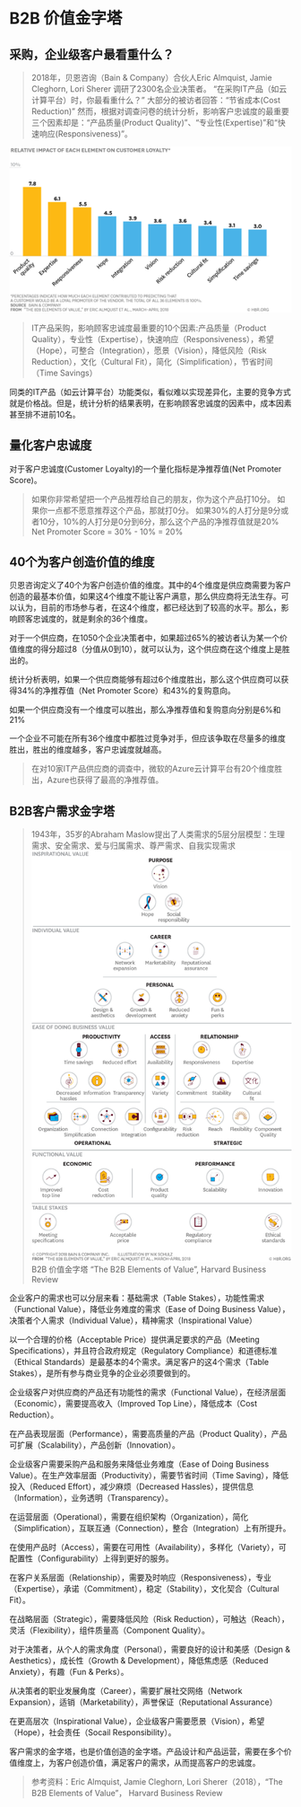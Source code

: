 # B2B 价值金字塔

## 采购，企业级客户最看重什么？
> 2018年，贝恩咨询（Bain & Company）合伙人Eric Almquist, Jamie Cleghorn, Lori Sherer 调研了2300名企业决策者。
> “在采购IT产品（如云计算平台）时，你最看重什么？”
> 大部分的被访者回答：“节省成本(Cost Reduction)”
> 然而，根据对调查问卷的统计分析，影响客户忠诚度的最重要三个因素却是：“产品质量(Product Quality)”、“专业性(Expertise)”和“快速响应(Responsiveness)”。

![10 value](https://github.com/AIoTDevops/DigitalTransformationReference/blob/main/img/hierarchy/WHICH_ELEMENTS.png)
> IT产品采购，影响顾客忠诚度最重要的10个因素:产品质量（Product Quality），专业性（Expertise），快速响应（Responsiveness），希望（Hope），可整合（Integration），愿景（Vision），降低风险（Risk Reduction），文化（Cultural Fit），简化（Simplification），节省时间（Time Savings）

同类的IT产品（如云计算平台）功能类似，看似难以实现差异化，主要的竞争方式就是价格战。但是，统计分析的结果表明，在影响顾客忠诚度的因素中，成本因素甚至排不进前10名。

## 量化客户忠诚度

对于客户忠诚度(Customer Loyalty)的一个量化指标是净推荐值(Net Promoter Score)。
> 如果你非常希望把一个产品推荐给自己的朋友，你为这个产品打10分。
> 如果你一点都不愿意推荐这个产品，那就打0分。
> 如果30%的人打分是9分或者10分，10%的人打分是0分到6分，那么这个产品的净推荐值就是20%
> Net Promoter Score = 30% - 10% = 20%

## 40个为客户创造价值的维度

贝恩咨询定义了40个为客户创造价值的维度。其中的4个维度是供应商需要为客户创造的最基本价值，如果这4个维度不能让客户满意，那么供应商将无法生存。可以认为，目前的市场参与者，在这4个维度，都已经达到了较高的水平。那么，影响顾客忠诚度的，就是剩余的36个维度。

对于一个供应商，在1050个企业决策者中，如果超过65%的被访者认为某一个价值维度的得分超过8（分值从0到10），就可以认为，这个供应商在这个维度上是胜出的。

统计分析表明，如果一个供应商能够有超过6个维度胜出，那么这个供应商可以获得34%的净推荐值（Net Promoter Score）和43%的复购意向。

如果一个供应商没有一个维度可以胜出，那么净推荐值和复购意向分别是6%和21%

一个企业不可能在所有36个维度中都胜过竞争对手，但应该争取在尽量多的维度胜出，胜出的维度越多，客户忠诚度就越高。

> 在对10家IT产品供应商的调查中，微软的Azure云计算平台有20个维度胜出，Azure也获得了最高的净推荐值。


## B2B客户需求金字塔
> 1943年，35岁的Abraham Maslow提出了人类需求的5层分层模型：生理需求、安全需求、爱与归属需求、尊严需求、自我实现需求
![b2b value pyramid](https://github.com/AIoTDevops/DigitalTransformationReference/blob/main/img/b2b-element-hierarchy/b2b.png)
> B2B 价值金字塔
> “The B2B Elements of Value”, Harvard Business Review


企业客户的需求也可以分层来看：基础需求（Table Stakes），功能性需求（Functional Value），降低业务难度的需求（Ease of Doing Business Value），决策者个人需求（Individual Value），精神需求（Inspirational Value）

以一个合理的价格（Acceptable Price）提供满足要求的产品（Meeting Specifications），并且符合政府规定（Regulatory Compliance）和道德标准（Ethical Standards）是最基本的4个需求。满足客户的这4个需求（Table Stakes），是所有参与商业竞争的企业必须要做到的。

企业级客户对供应商的产品还有功能性的需求（Functional Value），在经济层面（Economic），需要提高收入（Improved Top Line），降低成本（Cost Reduction）。

在产品表现层面（Performance），需要高质量的产品（Product Quality），产品可扩展（Scalability），产品创新（Innovation）。

企业级客户需要采购产品和服务来降低业务难度（Ease of Doing Business Value）。在生产效率层面（Productivity），需要节省时间（Time Saving），降低投入（Reduced Effort），减少麻烦（Decreased Hassles），提供信息（Information），业务透明（Transparency）。

在运营层面（Operational），需要在组织架构（Organization），简化（Simplification），互联互通（Connection），整合（Integration）上有所提升。

在使用产品时（Access），需要在可用性（Availability），多样化（Variety），可配置性（Configurability）上得到更好的服务。

在客户关系层面（Relationship），需要及时响应（Responsiveness），专业（Expertise），承诺（Commitment），稳定（Stability），文化契合（Cultural Fit）。

在战略层面（Strategic），需要降低风险（Risk Reduction），可触达（Reach），灵活（Flexibility），组件质量高（Component Quality）。

对于决策者，从个人的需求角度（Personal），需要良好的设计和美感（Design & Aesthetics），成长性（Growth & Development），降低焦虑感（Reduced Anxiety），有趣（Fun & Perks）。

从决策者的职业发展角度（Career），需要扩展社交网络（Network Expansion），适销（Marketability），声誉保证（Reputational Assurance）

在更高层次（Inspirational Value），企业级客户需要愿景（Vision），希望（Hope），社会责任（Socail Responsibility）。



客户需求的金字塔，也是价值创造的金字塔。产品设计和产品运营，需要在多个价值维度上，为客户创造价值，满足客户的需求，从而提高客户的忠诚度。


> 参考资料：Eric Almquist, Jamie Cleghorn, Lori Sherer（2018），“The B2B Elements of Value”，  Harvard Business Review

